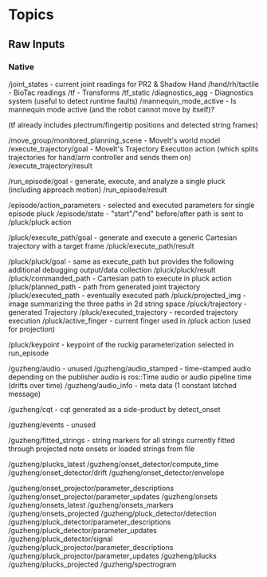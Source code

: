 # Topics

## Raw Inputs

### Native

/joint_states    - current joint readings for PR2 & Shadow Hand
/hand/rh/tactile - BioTac readings
/tf              - Transforms
/tf_static
/diagnostics_agg       - Diagnostics system (useful to detect runtime faults)
/mannequin_mode_active - Is mannequin mode active (and the robot cannot move by itself)?

(tf already includes plectrum/fingertip positions and detected string frames)

/move_group/monitored_planning_scene - MoveIt's world model
/execute_trajectory/goal             - MoveIt's Trajectory Execution action (which splits trajectories for hand/arm controller and sends them on)
/execute_trajectory/result

/run_episode/goal          - generate, execute, and analyze a single pluck (including approach motion)
/run_episode/result

/episode/action_parameters - selected and executed parameters for single episode pluck
/episode/state             - "start"/"end" before/after path is sent to /pluck/pluck action

/pluck/execute_path/goal   - generate and execute a generic Cartesian trajectory with a target frame
/pluck/execute_path/result 

/pluck/pluck/goal          - same as execute_path but provides the following additional debugging output/data collection
/pluck/pluck/result
/pluck/commanded_path      - Cartesian path to execute in pluck action
/pluck/planned_path        - path from generated joint trajectory
/pluck/executed_path       - eventually executed path
/pluck/projected_img       - image summarizing the three paths in 2d string space
/pluck/trajectory          - generated Trajectory
/pluck/executed_trajectory - recorded trajectory execution
/pluck/active_finger       - current finger used in /pluck action (used for projection)

/pluck/keypoint            - keypoint of the ruckig parameterization selected in run_episode

/guzheng/audio         - unused
/guzheng/audio_stamped - time-stamped audio
                         depending on the publisher audio is ros::Time audio or audio pipeline time (drifts over time)
/guzheng/audio_info    - meta data (1 constant latched message)

/guzheng/cqt           - cqt generated as a side-product by detect_onset

/guzheng/events        - unused

/guzheng/fitted_strings - string markers for all strings currently fitted through projected note onsets
                          or loaded strings from file

/guzheng/plucks_latest
/guzheng/onset_detector/compute_time
/guzheng/onset_detector/drift
/guzheng/onset_detector/envelope

/guzheng/onset_projector/parameter_descriptions
/guzheng/onset_projector/parameter_updates
/guzheng/onsets
/guzheng/onsets_latest
/guzheng/onsets_markers
/guzheng/onsets_projected
/guzheng/pluck_detector/detection
/guzheng/pluck_detector/parameter_descriptions
/guzheng/pluck_detector/parameter_updates
/guzheng/pluck_detector/signal
/guzheng/pluck_projector/parameter_descriptions
/guzheng/pluck_projector/parameter_updates
/guzheng/plucks
/guzheng/plucks_projected
/guzheng/spectrogram
